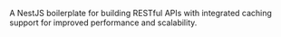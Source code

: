 A NestJS boilerplate for building RESTful APIs with integrated caching support for improved performance and scalability.